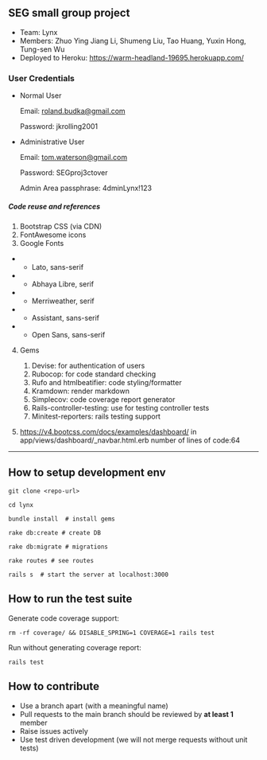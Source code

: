 ## SEG small group project 

* Team: Lynx 
* Members: Zhuo Ying Jiang Li, Shumeng Liu, Tao Huang, Yuxin Hong, Tung-sen Wu
* Deployed to Heroku: https://warm-headland-19695.herokuapp.com/

### User Credentials 

* Normal User

    Email: roland.budka@gmail.com 

    Password: jkrolling2001 

* Administrative User 

    Email: tom.waterson@gmail.com 

    Password: SEGproj3ctover 

    Admin Area passphrase: 4dminLynx!123 

##### Code reuse and references 

1. Bootstrap CSS (via CDN) 
2. FontAwesome icons 
3. Google Fonts 
* * Lato, sans-serif 
* * Abhaya Libre, serif 
* * Merriweather, serif 
* * Assistant, sans-serif 
* * Open Sans, sans-serif 

4. Gems 
    1. Devise: for authentication of users  
    2. Rubocop: for code standard checking 
    3. Rufo and htmlbeatifier: code styling/formatter 
    4. Kramdown: render markdown  
    5. Simplecov: code coverage report generator  
    6. Rails-controller-testing: use for testing controller tests 
    7. Minitest-reporters: rails testing support  

5. https://v4.bootcss.com/docs/examples/dashboard/ in app/views/dashboard/_navbar.html.erb number of lines of code:64 

---

## How to setup development env

```
git clone <repo-url>

cd lynx

bundle install  # install gems

rake db:create # create DB

rake db:migrate # migrations

rake routes # see routes

rails s  # start the server at localhost:3000
```

## How to run the test suite

Generate code coverage support: 
```
rm -rf coverage/ && DISABLE_SPRING=1 COVERAGE=1 rails test
```

Run without generating coverage report:
```
rails test
```

## How to contribute

- Use a branch apart (with a meaningful name)
- Pull requests to the main branch should be reviewed by **at least 1** member
- Raise issues actively
- Use test driven development (we will not merge requests without unit tests)
